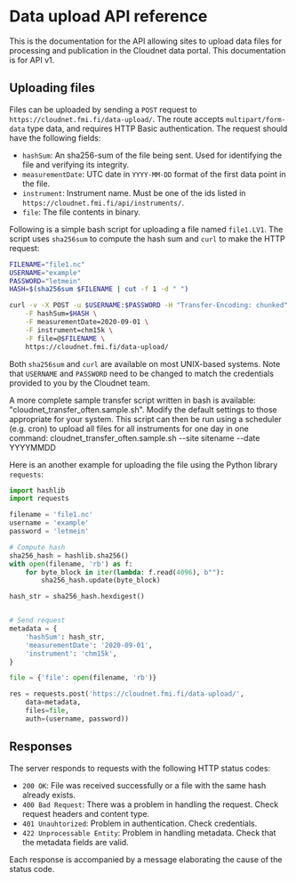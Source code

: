 # Data upload API reference

This is the documentation for the API allowing sites to upload data files for processing and
publication in the Cloudnet data portal. This documentation is for API v1.

## Uploading files

Files can be uploaded by sending a `POST` request to `https://cloudnet.fmi.fi/data-upload/`.
The route accepts `multipart/form-data` type data, and requires HTTP Basic authentication.
The request should have the following fields:

- `hashSum`: An sha256-sum of the file being sent. Used for identifying the file and verifying its integrity.
- `measurementDate`: UTC date in `YYYY-MM-DD` format of the first data point in the file.
- `instrument`: Instrument name. Must be one of the ids listed in `https://cloudnet.fmi.fi/api/instruments/`.
- `file`: The file contents in binary.

Following is a simple bash script for uploading a file named `file1.LV1`.
The script uses `sha256sum` to compute the hash sum and `curl` to make the HTTP request:

```bash
FILENAME="file1.nc"
USERNAME="example"
PASSWORD="letmein"
HASH=$(sha256sum $FILENAME | cut -f 1 -d " ")

curl -v -X POST -u $USERNAME:$PASSWORD -H "Transfer-Encoding: chunked" \
    -F hashSum=$HASH \
    -F measurementDate=2020-09-01 \
    -F instrument=chm15k \
    -F file=@$FILENAME \
    https://cloudnet.fmi.fi/data-upload/
```

Both `sha256sum` and `curl` are available on most UNIX-based systems.
Note that `USERNAME` and `PASSWORD` need to be changed to match the credentials provided to you by the
Cloudnet team.

A more complete sample transfer script written in bash is available: "cloudnet_transfer_often.sample.sh".
Modify the default settings to those appropriate for your system. This script can then be run using a 
scheduler (e.g. cron) to upload all files for all instruments for one day in one command:
  cloudnet_transfer_often.sample.sh --site sitename --date YYYYMMDD


Here is an another example for uploading the file using the Python library `requests`:

```python
import hashlib
import requests

filename = 'file1.nc'
username = 'example'
password = 'letmein'

# Compute hash
sha256_hash = hashlib.sha256()
with open(filename, 'rb') as f:
    for byte_block in iter(lambda: f.read(4096), b""):
        sha256_hash.update(byte_block)

hash_str = sha256_hash.hexdigest()


# Send request
metadata = {
    'hashSum': hash_str,
    'measurementDate': '2020-09-01',
    'instrument': 'chm15k',
}

file = {'file': open(filename, 'rb')}

res = requests.post('https://cloudnet.fmi.fi/data-upload/',
    data=metadata,
    files=file,
    auth=(username, password))
```

## Responses

The server responds to requests with the following HTTP status codes:

- `200 OK`: File was received successfully or a file with the same hash already exists.
- `400 Bad Request`: There was a problem in handling the request. Check request headers and content type.
- `401 Unauhtorized`: Problem in authentication. Check credentials.
- `422 Unprocessable Entity`: Problem in handling metadata. Check that the metadata fields are valid.

Each response is accompanied by a message elaborating the cause of the status code.
